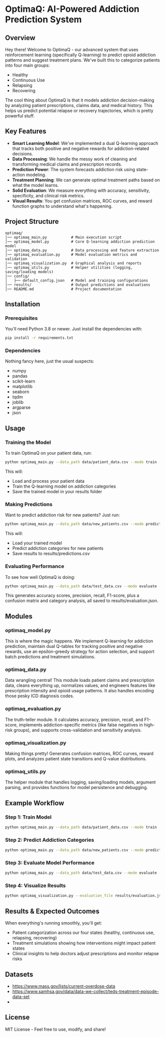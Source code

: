 # OptimaQ: AI-Powered Addiction Prediction System

## Overview
Hey there! Welcome to OptimaQ - our advanced system that uses reinforcement learning (specifically Q-learning) to predict opioid addiction patterns and suggest treatment plans. We've built this to categorize patients into four main groups:
- Healthy
- Continuous Use
- Relapsing
- Recovering

The cool thing about OptimaQ is that it models addiction decision-making by analyzing patient prescriptions, claims data, and medical history. This helps us predict potential relapse or recovery trajectories, which is pretty powerful stuff.

## Key Features
- **Smart Learning Model**: We've implemented a dual Q-learning approach that tracks both positive and negative rewards for addiction-related decisions.  
- **Data Processing**: We handle the messy work of cleaning and transforming medical claims and prescription records.  
- **Prediction Power**: The system forecasts addiction risk using state-action modeling.  
- **Treatment Planning**: We can generate optimal treatment paths based on what the model learns.  
- **Solid Evaluation**: We measure everything with accuracy, sensitivity, specificity, and clinical risk metrics.  
- **Visual Results**: You get confusion matrices, ROC curves, and reward function graphs to understand what's happening.  

## Project Structure
```
optimaq/
│── optimaq_main.py           # Main execution script
│── optimaq_model.py          # Core Q-learning addiction prediction model
│── optimaq_data.py           # Data processing and feature extraction
│── optimaq_evaluation.py     # Model evaluation metrics and validation
│── optimaq_visualization.py  # Graphical analysis and reports
│── optimaq_utils.py          # Helper utilities (logging, saving/loading models)
│── config/
│   ├── default_config.json   # Model and training configurations
│── results/                  # Output predictions and evaluations
│── README.md                 # Project documentation
```

## Installation
### Prerequisites
You'll need Python 3.8 or newer. Just install the dependencies with:
```sh
pip install -r requirements.txt
```

### Dependencies
Nothing fancy here, just the usual suspects:
- numpy
- pandas
- scikit-learn
- matplotlib
- seaborn
- tqdm
- joblib
- argparse
- json

## Usage
### Training the Model
To train OptimaQ on your patient data, run:
```sh
python optimaq_main.py --data_path data/patient_data.csv --mode train --output_dir results/
```

This will:
- Load and process your patient data
- Train the Q-learning model on addiction categories
- Save the trained model in your results folder

### Making Predictions
Want to predict addiction risk for new patients? Just run:
```sh
python optimaq_main.py --data_path data/new_patients.csv --mode predict --model_path results/optimaq_model.pkl
```

This will:
- Load your trained model
- Predict addiction categories for new patients
- Save results to results/predictions.csv

### Evaluating Performance
To see how well OptimaQ is doing:
```sh
python optimaq_main.py --data_path data/test_data.csv --mode evaluate --model_path results/optimaq_model.pkl
```

This generates accuracy scores, precision, recall, F1-score, plus a confusion matrix and category analysis, all saved to results/evaluation.json.

## Modules

### optimaq_model.py
This is where the magic happens. We implement Q-learning for addiction prediction, maintain dual Q-tables for tracking positive and negative rewards, use an epsilon-greedy strategy for action selection, and support batch predictions and treatment simulations.

### optimaq_data.py
Data wrangling central! This module loads patient claims and prescription data, cleans everything up, normalizes values, and engineers features like prescription intensity and opioid usage patterns. It also handles encoding those pesky ICD diagnosis codes.

### optimaq_evaluation.py
The truth-teller module. It calculates accuracy, precision, recall, and F1-score, implements addiction-specific metrics (like false negatives in high-risk groups), and supports cross-validation and sensitivity analysis.

### optimaq_visualization.py
Making things pretty! Generates confusion matrices, ROC curves, reward plots, and analyzes patient state transitions and Q-value distributions.

### optimaq_utils.py
The helper module that handles logging, saving/loading models, argument parsing, and provides functions for model persistence and debugging.

## Example Workflow

### Step 1: Train Model
```sh
python optimaq_main.py --data_path data/patient_data.csv --mode train
```

### Step 2: Predict Addiction Categories
```sh
python optimaq_main.py --data_path data/new_patients.csv --mode predict --model_path results/optimaq_model.pkl
```

### Step 3: Evaluate Model Performance
```sh
python optimaq_main.py --data_path data/test_data.csv --mode evaluate --model_path results/optimaq_model.pkl
```

### Step 4: Visualize Results
```sh
python optimaq_visualization.py --evaluation_file results/evaluation.json
```

## Results & Expected Outcomes
When everything's running smoothly, you'll get:
- Patient categorization across our four states (healthy, continuous use, relapsing, recovering)
- Treatment simulations showing how interventions might impact patient states
- Clinical insights to help doctors adjust prescriptions and monitor relapse risks

## Datasets

- https://www.mass.gov/lists/current-overdose-data
- https://www.samhsa.gov/data/data-we-collect/teds-treatment-episode-data-set
- 

## License
MIT License - Feel free to use, modify, and share!
